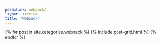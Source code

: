 ```yaml
---
permalink: webpack/
layout: archive
title: "Webpack"
---
```

<div class="tiles">
{% for post in site.categories.webpack %}
	{% include post-grid.html %}
{% endfor %}
</div>
